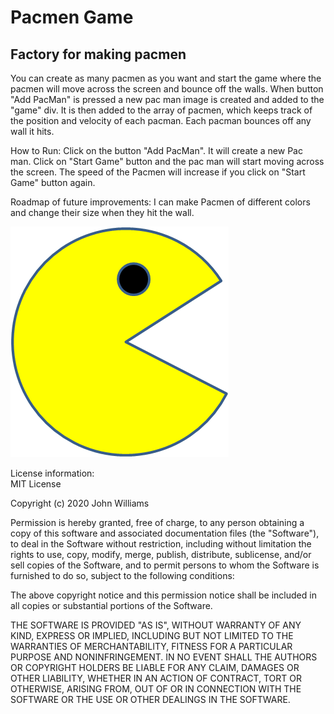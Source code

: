 # Pacmen Game
## Factory for making pacmen

You can create as many pacmen as you want and start the game where the pacmen will move across the screen and bounce off the walls. When button "Add PacMan" is pressed a new pac man image is created and added to the "game" div. It is then added to the array of pacmen, which keeps track of the position and velocity of each pacman.
Each pacman bounces off any wall it hits. 

How to Run:  Click on the button "Add PacMan". It will create a new Pac man. Click on "Start Game" button and the pac man will start moving across the screen. The speed of the Pacmen will increase if you click on "Start Game" button again.

Roadmap of future improvements: I can make Pacmen of different colors and change their size when they hit the wall. 


<img src="PacMan1.png">

License information:  
MIT License

Copyright (c) 2020 John Williams

Permission is hereby granted, free of charge, to any person obtaining a copy
of this software and associated documentation files (the "Software"), to deal
in the Software without restriction, including without limitation the rights
to use, copy, modify, merge, publish, distribute, sublicense, and/or sell
copies of the Software, and to permit persons to whom the Software is
furnished to do so, subject to the following conditions:

The above copyright notice and this permission notice shall be included in all
copies or substantial portions of the Software.

THE SOFTWARE IS PROVIDED "AS IS", WITHOUT WARRANTY OF ANY KIND, EXPRESS OR
IMPLIED, INCLUDING BUT NOT LIMITED TO THE WARRANTIES OF MERCHANTABILITY,
FITNESS FOR A PARTICULAR PURPOSE AND NONINFRINGEMENT. IN NO EVENT SHALL THE
AUTHORS OR COPYRIGHT HOLDERS BE LIABLE FOR ANY CLAIM, DAMAGES OR OTHER
LIABILITY, WHETHER IN AN ACTION OF CONTRACT, TORT OR OTHERWISE, ARISING FROM,
OUT OF OR IN CONNECTION WITH THE SOFTWARE OR THE USE OR OTHER DEALINGS IN THE
SOFTWARE.
